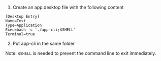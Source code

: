 1. Create an app.desktop file with the following content

```
[Desktop Entry]
Name=Test
Type=Application
Exec=bash -c './app-cli;$SHELL'
Terminal=true
```

2. Put app-cli in the same folder

Note: `$SHELL` is needed to prevent the command line to exit immediately.
